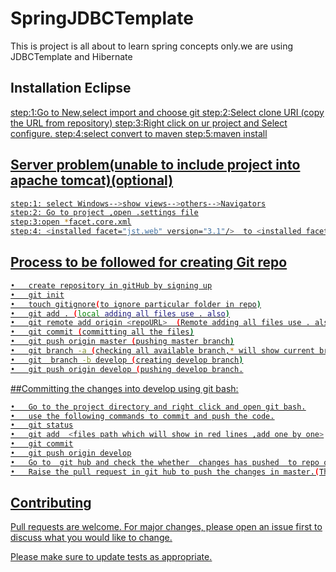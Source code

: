 # SpringJDBCTemplate 

This is project is all about to learn spring concepts only.we are using JDBCTemplate and Hibernate


## Installation Eclipse 
<u>
step:1:Go to New,select import and choose git
step:2:Select clone URI (copy the URL from repository)
step:3:Right click on ur project and Select configure.
step:4:select convert to maven
step:5:maven install
<u>





## Server problem(unable to include project into apache tomcat)(optional)
```bash
step:1: select Windows-->show views-->others-->Navigators
step:2: Go to project ,open .settings file
step:3:open *facet.core.xml
step:4: <installed facet="jst.web" version="3.1"/>  to <installed facet="jst.web" version="2.5"/>
 ```




## Process to be followed for creating Git repo
```bash
•	create repository in gitHub by signing up
•	git init
•	touch gitignore(to ignore particular folder in repo)
•	git add . (local adding all files use . also)
•	git remote add origin <repoURL>  (Remote adding all files use . also)
•	git commit (committing all the files)
•	git push origin master (pushing master branch)
•	git branch -a (checking all available branch,* will show current branch)
•	git  branch -b develop (creating develop branch)
•	git push origin develop (pushing develop branch.

 ```
##Committing the changes into develop using git bash:
```bash
•	Go to the project directory and right click and open git bash.
•	use the following commands to commit and push the code.
•	git status
•	git add  <files path which will show in red lines ,add one by one>
•	git commit
•	git push origin develop
•	Go to  git hub and check the whether  changes has pushed  to repo or not.
•	Raise the pull request in git hub to push the changes in master.(There should not be any conflicts)(PR will review by approver and then merged if all ok)

 ```
 
 ## Contributing
Pull requests are welcome. For major changes, please open an issue first to discuss what you would like to change.

Please make sure to update tests as appropriate.
